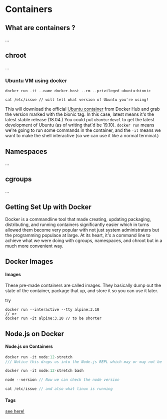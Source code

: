 # Containers

## What are containers ?

...

## chroot

...

### Ubuntu VM using docker

```
docker run -it --name docker-host --rm --privileged ubuntu:bionic

cat /etc/issue // will tell what version of Ubuntu you're using!
```

This will download the official [Ubuntu container](https://hub.docker.com/_/ubuntu) from Docker Hub and grab the version marked with the bionic tag. In this case, latest means it's the latest stable release (18.04.) You could put `ubuntu:devel` to get the latest development of Ubuntu (as of writing that'd be 19.10). `docker run` means we're going to run some commands in the container, and the `-it` means we want to make the shell interactive (so we can use it like a normal terminal.)

## Namespaces

...

## cgroups

...

## Getting Set Up with Docker

Docker is a commandline tool that made creating, updating packaging, distributing, and running containers significantly easier which in turns allowed them become very popular with not just system administraters but the programming populace at large. At its heart, it's a command line to achieve what we were doing with cgroups, namespaces, and chroot but in a much more convenient way.

## Docker Images

#### Images

These pre-made containers are called images. They basically dump out the state of the container, package that up, and store it so you can use it later.

try

```
docker run --interactive --tty alpine:3.10
// or
docker run -it alpine:3.10 // to be shorter
```

## Node.js on Docker

#### Node.js on Containers

```js
docker run -it node:12-stretch
/// Notice this drops us into the Node.js REPL which may or may not be what you want.

docker run -it node:12-stretch bash

node --version // Now we can check the node version

cat /etc/issue // and also what linux is running
```

#### Tags

[see here!](https://btholt.github.io/complete-intro-to-containers/tags)
